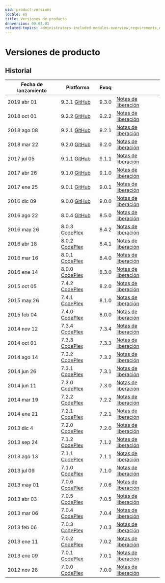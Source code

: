 ```yaml
---
uid: product-versions
locale: es
title: Versiones de producto
dnnversion: 09.03.01
related-topics: administrators-included-modules-overview,requirements,dnn-overview,control-bar-to-persona-bar,persona-bar-by-role,providers,more-resources
---
```


# Versiones de producto

## Historial

|**Fecha de lanzamiento**|**Platforma**|**Evoq**|  |
|---|---|---|---|
|2019 abr 01|9.3.1 [GitHub](https://github.com/dnnsoftware/Dnn.Platform/releases/tag/v9.3.1)|9.3.0|[Notas de liberación](xref:relnotes-2019-abr-03)|
|2018 oct 01|9.2.2 [GitHub](https://github.com/dnnsoftware/Dnn.Platform/releases/tag/v9.2.2)|9.2.2|[Notas de liberación](xref:relnotes-2018-oct-01)|
|2018 ago 08|9.2.1 [GitHub](https://github.com/dnnsoftware/Dnn.Platform/releases/tag/v9.2.1)|9.2.1|[Notas de liberación](xref:relnotes-2018-ago-08)|
|2018 mar 22|9.2.0 [GitHub](https://github.com/dnnsoftware/Dnn.Platform/releases/tag/v9.2.0)|9.2.0|[Notas de liberación](xref:relnotes-2018-mar-22)|
|2017 jul 05|9.1.1 [GitHub](https://github.com/dnnsoftware/Dnn.Platform/releases/tag/v9.1.1)|9.1.1|[Notas de liberación](xref:relnotes-2017-jul-05)|
|2017 abr 26|9.1.0 [GitHub](https://github.com/dnnsoftware/Dnn.Platform/releases/tag/v9.1.0)|9.1.0|[Notas de liberación](xref:relnotes-2017-abr-26)|
|2017 ene 25|9.0.1 [GitHub](https://github.com/dnnsoftware/Dnn.Platform/releases/tag/v9.0.1)|9.0.1|[Notas de liberación](xref:relnotes-2017-ene-25)|
|2016 dic 09|9.0.0 [GitHub](https://github.com/dnnsoftware/Dnn.Platform/releases/tag/v9.0.0)|9.0.0|[Notas de liberación](xref:relnotes-2016-dic-09)|
|2016 ago 22|8.0.4 [GitHub](https://github.com/dnnsoftware/Dnn.Platform/releases/tag/v8.0.4)|8.5.0|[Notas de liberación](xref:relnotes-2016-ago-22)|
|2016 may 26|8.0.3 [CodePlex](https://github.com/dnnsoftware/Dnn.Releases.Archive.8x/tree/master/08.00.03)|8.4.2|[Notas de liberación](xref:relnotes-2016-may-26)|
|2016 abr 18|8.0.2 [CodePlex](https://github.com/dnnsoftware/Dnn.Releases.Archive.8x/tree/master/08.00.02)|8.4.1|[Notas de liberación](xref:relnotes-2016-abr-18)|
|2016 mar 16|8.0.1 [CodePlex](https://github.com/dnnsoftware/Dnn.Releases.Archive.8x/tree/master/08.00.01)|8.4.0|[Notas de liberación](xref:relnotes-2016-mar-16)|
|2016 ene 14|8.0.0 [CodePlex](https://github.com/dnnsoftware/Dnn.Releases.Archive.8x/tree/master/08.00.00)|8.3.0|[Notas de liberación](xref:relnotes-2016-ene-14)|
|2015 oct 05|7.4.2 [CodePlex](https://github.com/dnnsoftware/Dnn.Releases.Archive.7x/tree/master/07.04.02)|8.2.0|[Notas de liberación](xref:relnotes-2015-oct-05)|
|2015 may 26|7.4.1 [CodePlex](https://github.com/dnnsoftware/Dnn.Releases.Archive.7x/tree/master/07.04.01)|8.1.0|[Notas de liberación](xref:relnotes-2015-may-26)|
|2015 feb 04|7.4.0 [CodePlex](https://github.com/dnnsoftware/Dnn.Releases.Archive.7x/tree/master/07.04.00)|8.0.0|[Notas de liberación](xref:relnotes-2015-feb-04)|
|2014 nov 12|7.3.4 [CodePlex](https://github.com/dnnsoftware/Dnn.Releases.Archive.7x/tree/master/07.03.04)|7.3.4|[Notas de liberación](xref:relnotes-2014-nov-12)|
|2014 oct 01|7.3.3 [CodePlex](https://github.com/dnnsoftware/Dnn.Releases.Archive.7x/tree/master/07.03.03)|7.3.3|[Notas de liberación](xref:relnotes-2014-oct-01)|
|2014 ago 14|7.3.2 [CodePlex](https://github.com/dnnsoftware/Dnn.Releases.Archive.7x/tree/master/07.03.02)|7.3.2|[Notas de liberación](xref:relnotes-2014-ago-14)|
|2014 jun 26|7.3.1 [CodePlex](https://github.com/dnnsoftware/Dnn.Releases.Archive.7x/tree/master/07.03.01)|7.3.1|[Notas de liberación](xref:relnotes-2014-jun-26)|
|2014 jun 11|7.3.0 [CodePlex](https://github.com/dnnsoftware/Dnn.Releases.Archive.7x/tree/master/07.03.00)|7.3.0|[Notas de liberación](xref:relnotes-2014-jun-11)|
|2014 mar 19|7.2.2 [CodePlex](https://github.com/dnnsoftware/Dnn.Releases.Archive.7x/tree/master/07.02.02)|7.2.2|[Notas de liberación](xref:relnotes-2014-mar-19)|
|2014 ene 21|7.2.1 [CodePlex](https://github.com/dnnsoftware/Dnn.Releases.Archive.7x/tree/master/07.02.01)|7.2.1|[Notas de liberación](xref:relnotes-2014-ene-21)|
|2013 dic 4|7.2.0 [CodePlex](https://github.com/dnnsoftware/Dnn.Releases.Archive.7x/tree/master/07.02.00)|7.2.0|[Notas de liberación](xref:relnotes-2013-dic-04)|
|2013 sep 24|7.1.2 [CodePlex](https://github.com/dnnsoftware/Dnn.Releases.Archive.7x/tree/master/07.01.02)|7.1.2|[Notas de liberación](xref:relnotes-2013-sep-24)|
|2013 ago 13|7.1.1 [CodePlex](https://github.com/dnnsoftware/Dnn.Releases.Archive.7x/tree/master/07.01.01)|7.1.1|[Notas de liberación](xref:relnotes-2013-ago-13)|
|2013 jul 09|7.1.0 [CodePlex](https://github.com/dnnsoftware/Dnn.Releases.Archive.7x/tree/master/07.01.00)|7.1.0|[Notas de liberación](xref:relnotes-2013-jul-09)|
|2013 may 01|7.0.6 [CodePlex](https://github.com/dnnsoftware/Dnn.Releases.Archive.7x/tree/master/07.00.06)|7.0.6|[Notas de liberación](xref:relnotes-2013-may-01)|
|2013 abr 03|7.0.5 [CodePlex](https://github.com/dnnsoftware/Dnn.Releases.Archive.7x/tree/master/07.00.05)|7.0.5|[Notas de liberación](xref:relnotes-2013-abr-03)|
|2013 mar 06|7.0.4 [CodePlex](https://github.com/dnnsoftware/Dnn.Releases.Archive.7x/tree/master/07.00.04)|7.0.4|[Notas de liberación](xref:relnotes-2013-mar-06)|
|2013 feb 06|7.0.3 [CodePlex](https://github.com/dnnsoftware/Dnn.Releases.Archive.7x/tree/master/07.00.03)|7.0.3|[Notas de liberación](xref:relnotes-2013-feb-06)|
|2013 ene 11|7.0.2 [CodePlex](https://github.com/dnnsoftware/Dnn.Releases.Archive.7x/tree/master/07.00.02)|7.0.2|[Notas de liberación](xref:relnotes-2013-ene-11)|
|2013 ene 09|7.0.1 [CodePlex](https://github.com/dnnsoftware/Dnn.Releases.Archive.7x/tree/master/07.00.01)|7.0.1|[Notas de liberación](xref:relnotes-2013-ene-09)|
|2012 nov 28|7.0.0 [CodePlex](https://github.com/dnnsoftware/Dnn.Releases.Archive.7x/tree/master/07.00.00)|7.0.0|[Notas de liberación](xref:relnotes-2012-nov-28)|
